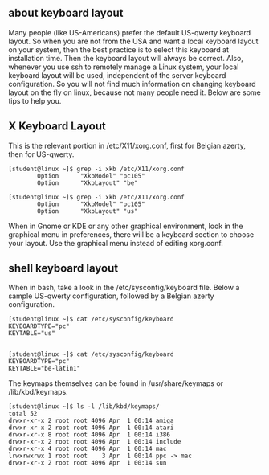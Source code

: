 ## about keyboard layout

Many people (like US-Americans) prefer the default US-qwerty keyboard
layout. So when you are not from the USA and want a local keyboard
layout on your system, then the best practice is to select this keyboard
at installation time. Then the keyboard layout will always be correct.
Also, whenever you use ssh to remotely manage a Linux system, your local
keyboard layout will be used, independent of the server keyboard
configuration. So you will not find much information on changing
keyboard layout on the fly on linux, because not many people need it.
Below are some tips to help you.

## X Keyboard Layout

This is the relevant portion in /etc/X11/xorg.conf, first for Belgian
azerty, then for US-qwerty.

    [student@linux ~]$ grep -i xkb /etc/X11/xorg.conf 
            Option      "XkbModel" "pc105"
            Option      "XkbLayout" "be"

    [student@linux ~]$ grep -i xkb /etc/X11/xorg.conf
            Option      "XkbModel" "pc105"
            Option      "XkbLayout" "us"

When in Gnome or KDE or any other graphical environment, look in the
graphical menu in preferences, there will be a keyboard section to
choose your layout. Use the graphical menu instead of editing xorg.conf.

## shell keyboard layout

When in bash, take a look in the /etc/sysconfig/keyboard file. Below a
sample US-qwerty configuration, followed by a Belgian azerty
configuration.

    [student@linux ~]$ cat /etc/sysconfig/keyboard 
    KEYBOARDTYPE="pc"
    KEYTABLE="us"
        

    [student@linux ~]$ cat /etc/sysconfig/keyboard 
    KEYBOARDTYPE="pc"
    KEYTABLE="be-latin1"
        

The keymaps themselves can be found in /usr/share/keymaps or
/lib/kbd/keymaps.

    [student@linux ~]$ ls -l /lib/kbd/keymaps/
    total 52
    drwxr-xr-x 2 root root 4096 Apr  1 00:14 amiga
    drwxr-xr-x 2 root root 4096 Apr  1 00:14 atari
    drwxr-xr-x 8 root root 4096 Apr  1 00:14 i386
    drwxr-xr-x 2 root root 4096 Apr  1 00:14 include
    drwxr-xr-x 4 root root 4096 Apr  1 00:14 mac
    lrwxrwxrwx 1 root root    3 Apr  1 00:14 ppc -> mac
    drwxr-xr-x 2 root root 4096 Apr  1 00:14 sun

